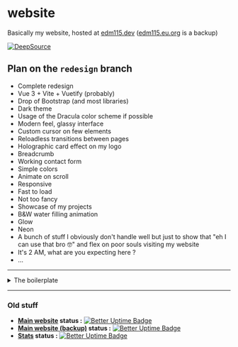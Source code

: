 # website

Basically my website, hosted at [edm115.dev](https://edm115.dev) ([edm115.eu.org](https://edm115.eu.org) is a backup)

[![DeepSource](https://app.deepsource.com/gh/EDM115/website.svg/?label=active+issues&show_trend=true&token=N0wq5KKIR-8bZ-Jsa88xTbRm)](https://app.deepsource.com/gh/EDM115/website/)

## Plan on the `redesign` branch

- Complete redesign
- Vue 3 + Vite + Vuetify (probably)
- Drop of Bootstrap (and most libraries)
- Dark theme
- Usage of the Dracula color scheme if possible
- Modern feel, glassy interface
- Custom cursor on few elements
- Reloadless transitions between pages
- Holographic card effect on my logo
- Breadcrumb
- Working contact form
- Simple colors
- Animate on scroll
- Responsive
- Fast to load
- Not too fancy
- Showcase of my projects
- B&W water filling animation
- Glow
- Neon
- A bunch of stuff I obviously don't handle well but just to show that "eh I can use that bro 🤓" and flex on poor souls visiting my website
- It's 2 AM, what are you expecting here ?
- ...

---

<details>
<summary>The boilerplate</summary>

## The boilerplate

This template should help get you started developing with Vue 3 in Vite.

## Recommended IDE Setup

[VSCode](https://code.visualstudio.com/) + [Volar](https://marketplace.visualstudio.com/items?itemName=Vue.volar) (and disable Vetur) + [TypeScript Vue Plugin (Volar)](https://marketplace.visualstudio.com/items?itemName=Vue.vscode-typescript-vue-plugin).

## Customize configuration

See [Vite Configuration Reference](https://vitejs.dev/config/).

## Project Setup

```sh
npm install
```

### Compile and Hot-Reload for Development

```sh
npm run dev
```

### Compile and Minify for Production

```sh
npm run build
```

### Run Unit Tests with [Vitest](https://vitest.dev/)

```sh
npm run test:unit
```

### Run End-to-End Tests with [Cypress](https://www.cypress.io/)

```sh
npm run test:e2e:dev
```

This runs the end-to-end tests against the Vite development server.
It is much faster than the production build.

But it's still recommended to test the production build with `test:e2e` before deploying (e.g. in CI environments):

```sh
npm run build
npm run test:e2e
```

### Lint with [ESLint](https://eslint.org/)

```sh
npm run lint
```

</details>

---

### Old stuff

- **[Main website](https://edm115.dev) status :** [![Better Uptime Badge](https://betteruptime.com/status-badges/v1/monitor/n6oc.svg)](https://up.edm115.dev/)
- **[Main website (backup)](https://edm115.eu.org) status :** [![Better Uptime Badge](https://betteruptime.com/status-badges/v1/monitor/iker.svg)](https://up.edm115.dev/)
- **[Stats](https://stats.edm115.dev/api?username=EDM115&count_private=true&show_icons=true&cache_seconds=1800&bg_color=30,833ab4,fd1d1d,fcb045&include_all_commits=True&title_color=fff&icon_color=fff&border_color=000&text_color=70ffff) status :** [![Better Uptime Badge](https://betteruptime.com/status-badges/v1/monitor/loog.svg)](https://up.edm115.dev/)
